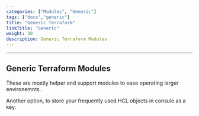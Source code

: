 ```yaml
---
categories: ["Modules", "Generic"]
tags: ["docs","generic"] 
title: "Generic Terraform"
linkTitle: "Generic"
weight: 30
description: Generic Terraform Modules
---
```

<hr>

## Generic Terraform Modules

These are mostly helper and support modules to ease operating larger environemnts.

Another option, to store your frequently used HCL objects in consule as a key.